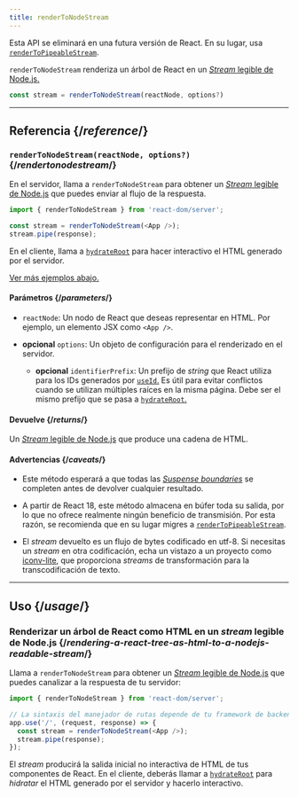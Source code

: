 ```yaml
---
title: renderToNodeStream
---
```


<Deprecated>

Esta API se eliminará en una futura versión de React. En su lugar, usa [`renderToPipeableStream`](/reference/react-dom/server/renderToPipeableStream).

</Deprecated>

<Intro>

`renderToNodeStream` renderiza un árbol de React en un [*Stream* legible de Node.js.](https://nodejs.org/api/stream.html#readable-streams)

```js
const stream = renderToNodeStream(reactNode, options?)
```

</Intro>

<InlineToc />

---

## Referencia {/*reference*/}

### `renderToNodeStream(reactNode, options?)` {/*rendertonodestream*/}

En el servidor, llama a `renderToNodeStream` para obtener un [*Stream* legible de Node.js](https://nodejs.org/api/stream.html#readable-streams) que puedes enviar al flujo de la respuesta.

```js
import { renderToNodeStream } from 'react-dom/server';

const stream = renderToNodeStream(<App />);
stream.pipe(response);
```

En el cliente, llama a [`hydrateRoot`](/reference/react-dom/client/hydrateRoot) para hacer interactivo el HTML generado por el servidor.

[Ver más ejemplos abajo.](#usage)

#### Parámetros {/*parameters*/}

* `reactNode`: Un nodo de React que deseas representar en HTML. Por ejemplo, un elemento JSX como `<App />`.

* **opcional** `options`: Un objeto de configuración para el renderizado en el servidor.
  * **opcional** `identifierPrefix`: Un prefijo de *string* que React utiliza para los IDs generados por [`useId`.](/reference/react/useId) Es útil para evitar conflictos cuando se utilizan múltiples raíces en la misma página. Debe ser el mismo prefijo que se pasa a [`hydrateRoot`.](/reference/react-dom/client/hydrateRoot#parameters)

#### Devuelve {/*returns*/}

Un [*Stream* legible de Node.js](https://nodejs.org/api/stream.html#readable-streams) que produce una cadena de HTML.

#### Advertencias {/*caveats*/}

* Este método esperará a que todas las [*Suspense boundaries*](/reference/react/Suspense) se completen antes de devolver cualquier resultado.

* A partir de React 18, este método almacena en búfer toda su salida, por lo que no ofrece realmente ningún beneficio de transmisión. Por esta razón, se recomienda que en su lugar migres a [`renderToPipeableStream`](/reference/react-dom/server/renderToPipeableStream).

* El *stream* devuelto es un flujo de bytes codificado en utf-8. Si necesitas un *stream* en otra codificación, echa un vistazo a un proyecto como [iconv-lite](https://www.npmjs.com/package/iconv-lite), que proporciona *streams* de transformación para la transcodificación de texto.

---

## Uso {/*usage*/}

### Renderizar un árbol de React como HTML en un *stream* legible de Node.js {/*rendering-a-react-tree-as-html-to-a-nodejs-readable-stream*/}

Llama a `renderToNodeStream` para obtener un [*Stream* legible de Node.js](https://nodejs.org/api/stream.html#readable-streams) que puedes canalizar a la respuesta de tu servidor:

```js {5-6}
import { renderToNodeStream } from 'react-dom/server';

// La sintaxis del manejador de rutas depende de tu framework de backend.
app.use('/', (request, response) => {
  const stream = renderToNodeStream(<App />);
  stream.pipe(response);
});
```

El *stream* producirá la salida inicial no interactiva de HTML de tus componentes de React. En el cliente, deberás llamar a [`hydrateRoot`](/reference/react-dom/client/hydrateRoot) para *hidratar* el HTML generado por el servidor y hacerlo interactivo.
